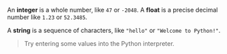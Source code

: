 An **integer** is a whole number, like `47` or `-2048`. A **float** is a precise decimal number like `1.23` or `52.3485`. 

A **string** is a sequence of characters, like `"hello"` or `"Welcome to Python!"`.

> Try entering some values into the Python interpreter.
